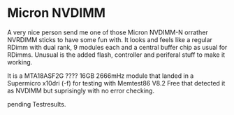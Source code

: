 # Micron NVDIMM

A very nice person send me one of those Micron NVDIMM-N orrather NVRDIMM sticks to have some fun with. 
It looks and feels like a regular RDimm with dual rank, 9 modules each and a central buffer chip as usual for RDimms. 
Unusual is the added flash, controller and periferal stuff to make it working. 

It is a MTA18ASF2G ????  16GB  2666mHz module that landed in a Supermicro x10dri (-f) for testing with
Memtest86 V8.2 Free that detected it as NVDIMM but suprisingly with no error checking.


pending Testresults. 